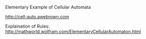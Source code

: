 Elementary Example of Cellular Automata

http://cell-auto.awebrown.com

Explaination of Rules: http://mathworld.wolfram.com/ElementaryCellularAutomaton.html
